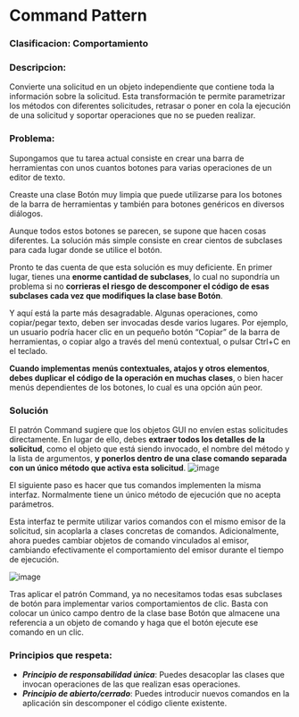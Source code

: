 # Command Pattern

### Clasificacion: Comportamiento

### Descripcion:
Convierte una solicitud en un objeto independiente que contiene toda la información sobre la solicitud. Esta transformación te permite parametrizar los métodos con diferentes solicitudes, retrasar o poner en cola la ejecución de una solicitud y soportar operaciones que no se pueden realizar.

### Problema:
Supongamos que tu tarea actual consiste en crear una barra de herramientas con unos cuantos botones para varias operaciones de un editor de texto.

Creaste una clase Botón muy limpia que puede utilizarse para los botones de la barra de herramientas y también para botones genéricos en diversos diálogos.

Aunque todos estos botones se parecen, se supone que hacen cosas diferentes. La solución más simple consiste en crear cientos de subclases para cada lugar donde se utilice el botón.

Pronto te das cuenta de que esta solución es muy deficiente. En primer lugar, tienes una **enorme cantidad de subclases**, lo cual no supondría un problema si no **corrieras el riesgo de descomponer el código de esas subclases cada vez que modifiques la clase base Botón**.

Y aquí está la parte más desagradable. Algunas operaciones, como copiar/pegar texto, deben ser invocadas desde varios lugares. Por ejemplo, un usuario podría hacer clic en un pequeño botón “Copiar” de la barra de herramientas, o copiar algo a través del menú contextual, o pulsar Ctrl+C en el teclado. 

**Cuando implementas menús contextuales, atajos y otros elementos**, **debes duplicar el código de la operación en muchas clases**, o bien hacer menús dependientes de los botones, lo cual es una opción aún peor.

### Solución
El patrón Command sugiere que los objetos GUI no envíen estas solicitudes directamente. En lugar de ello, debes **extraer todos los detalles de la solicitud**, como el objeto que está siendo invocado, el nombre del método y la lista de argumentos, **y ponerlos dentro de una clase comando separada con un único método que activa esta solicitud**.
![image](https://user-images.githubusercontent.com/86437352/223515009-b353d814-a566-4dec-983a-3bb579e8ec8f.png)

El siguiente paso es hacer que tus comandos implementen la misma interfaz. Normalmente tiene un único método de ejecución que no acepta parámetros.

Esta interfaz te permite utilizar varios comandos con el mismo emisor de la solicitud, sin acoplarla a clases concretas de comandos. Adicionalmente, ahora puedes cambiar objetos de comando vinculados al emisor, cambiando efectivamente el comportamiento del emisor durante el tiempo de ejecución.

![image](https://user-images.githubusercontent.com/86437352/223515644-4fda02db-d4a2-46a1-acfc-e04a92d8040e.png)

Tras aplicar el patrón Command, ya no necesitamos todas esas subclases de botón para implementar varios comportamientos de clic. Basta con colocar un único campo dentro de la clase base Botón que almacene una referencia a un objeto de comando y haga que el botón ejecute ese comando en un clic.

### Principios que respeta:
- ***Principio de responsabilidad única***: Puedes desacoplar las clases que invocan operaciones de las que realizan esas operaciones.
- ***Principio de abierto/cerrado***: Puedes introducir nuevos comandos en la aplicación sin descomponer el código cliente existente.
